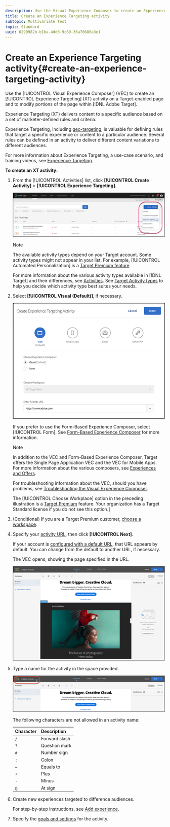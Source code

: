 ```yaml
---
description: Use the Visual Experience Composer to create an Experience Targeting (XT) activity on a Target-enabled page and to modify portions of the page within Adobe Target.
title: Create an Experience Targeting activity
subtopic: Multivariate Test
topic: Standard
uuid: 6299982b-b1ba-4dd0-9c69-36a76680a3e1
---
```


# Create an Experience Targeting activity{#create-an-experience-targeting-activity}

Use the [!UICONTROL Visual Experience Composer] (VEC) to create an [!UICONTROL Experience Targeting] (XT) activity on a Target-enabled page and to modify portions of the page within [!DNL Adobe Target].

Experience Targeting (XT) delivers content to a specific audience based on a set of marketer-defined rules and criteria.

Experience Targeting, including [geo-targeting](/help/c-target/c-audiences/c-target-rules/geo.md), is valuable for defining rules that target a specific experience or content to a particular audience. Several rules can be defined in an activity to deliver different content variations to different audiences.

For more information about Experience Targeting, a use-case scenario, and training videos, see [Experience Targeting](/help/c-activities/t-experience-target/experience-target.md).

**To create an XT activity:**

1. From the [!UICONTROL Activities] list, click **[!UICONTROL Create Activity]** > **[!UICONTROL Experience Targeting]**.

   ![Create Activity > Experience Targeting](/help/c-activities/t-experience-target/t-xt-create/assets/xt_select-1.png)

   >[!NOTE]
   >
   >The available activity types depend on your Target account. Some activity types might not appear in your list. For example, [!UICONTROL Automated Personalization] is a [Target Premium feature](/help/c-intro/intro.md#premium).
   >
   >For more information about the various activity types available in [!DNL Target] and their differences, see [Activities](../../../c-activities/activities.md#concept_D317A95A1AB54674BA7AB65C7985BA03). See [Target Activity types](/help/c-activities/target-activities-guide.md) to help you decide which activity type best suites your needs.

1. Select **[!UICONTROL Visual (Default)]**, if necessary.

   ![Create Experience Targeting Activity dialog box](/help/c-activities/t-experience-target/t-xt-create/assets/form_url-new.png)

   If you prefer to use the Form-Based Experience Composer, select [!UICONTROL Form]. See [Form-Based Experience Composer](/help/c-experiences/form-experience-composer.md) for more information.

   >[!NOTE]
   >
   >In addition to the VEC and Form-Based Experience Composer, Target offers the Single Page Application VEC and the VEC for Mobile Apps. For more information about the various composers, see [Experiences and Offers](/help/c-experiences/experiences.md).
   >
   >For troubleshooting information about the VEC, should you have problems, see [Troubleshooting the Visual Experience Composer](/help/c-experiences/c-visual-experience-composer/r-troubleshoot-composer/troubleshoot-composer.md).
   >
   >The [!UICONTROL Choose Workplace] option in the preceding illustration is a [Target Premium](/help/c-intro/intro.md) feature. Your organization has a Target Standard license if you do not see this option.]

1. (Conditional) If you are a Target Premium customer, [choose a workspace](/help/administrating-target/c-user-management/property-channel/property-channel.md).

1. Specify your [activity URL](../../../c-activities/t-experience-target/t-xt-create/xt-activity-url.md#concept_D28549AAA0A14E3BB5F05F32BE8ABC90), then click **[!UICONTROL Next]**.

   If your account is [configured with a default URL](/help/administrating-target/r-target-account-preferences/target-account-preferences.md), that URL appears by default. You can change from the default to another URL, if necessary.

   The VEC opens, showing the page specified in the URL.

   ![Experience Targeting activity within the VEC](/help/c-activities/t-experience-target/t-xt-create/assets/xt-in-vec.png)

1. Type a name for the activity in the space provided.

   ![Name field](/help/c-activities/t-experience-target/t-xt-create/assets/xt_name-new.png)

   The following characters are not allowed in an activity name:

   | Character | Description |
   |--- |--- |
   |`/`|Forward slash|
   |`?`|Question mark|
   |`#`|Number sign|
   |`:`|Colon|
   |`=`|Equals to|
   |`+`|Plus|
   |`-`|Minus|
   |`@`|At sign|

1. Create new experiences targeted to difference audiences.

   For step-by-step instructions, see [Add experience](/help/c-activities/t-experience-target/t-xt-create/xt-add-experience.md).

1. Specify the [goals and settings](../../../c-activities/t-experience-target/t-xt-create/xt-goals-and-settings.md#reference_B25389FD6F3A4989801E740364B089CC) for the activity.